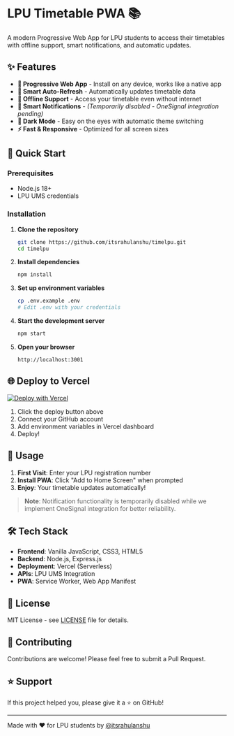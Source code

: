 # LPU Timetable PWA 📚

A modern Progressive Web App for LPU students to access their timetables with offline support, smart notifications, and automatic updates.

## ✨ Features

- **📱 Progressive Web App** - Install on any device, works like a native app
- **🔄 Smart Auto-Refresh** - Automatically updates timetable data
- **📴 Offline Support** - Access your timetable even without internet
- **🔔 Smart Notifications** - *(Temporarily disabled - OneSignal integration pending)*
- **🌙 Dark Mode** - Easy on the eyes with automatic theme switching
- **⚡ Fast & Responsive** - Optimized for all screen sizes

## 🚀 Quick Start

### Prerequisites
- Node.js 18+ 
- LPU UMS credentials

### Installation

1. **Clone the repository**
   ```bash
   git clone https://github.com/itsrahulanshu/timelpu.git
   cd timelpu
   ```

2. **Install dependencies**
   ```bash
   npm install
   ```

3. **Set up environment variables**
   ```bash
   cp .env.example .env
   # Edit .env with your credentials
   ```

4. **Start the development server**
   ```bash
   npm start
   ```

5. **Open your browser**
   ```
   http://localhost:3001
   ```

## 🌐 Deploy to Vercel

[![Deploy with Vercel](https://vercel.com/button)](https://vercel.com/new/clone?repository-url=https://github.com/itsrahulanshu/timelpu)

1. Click the deploy button above
2. Connect your GitHub account
3. Add environment variables in Vercel dashboard
4. Deploy!

## 📱 Usage

1. **First Visit**: Enter your LPU registration number
2. **Install PWA**: Click "Add to Home Screen" when prompted
3. **Enjoy**: Your timetable updates automatically!

> **Note**: Notification functionality is temporarily disabled while we implement OneSignal integration for better reliability.

## 🛠️ Tech Stack

- **Frontend**: Vanilla JavaScript, CSS3, HTML5
- **Backend**: Node.js, Express.js
- **Deployment**: Vercel (Serverless)
- **APIs**: LPU UMS Integration
- **PWA**: Service Worker, Web App Manifest

## 📄 License

MIT License - see [LICENSE](LICENSE) file for details.

## 🤝 Contributing

Contributions are welcome! Please feel free to submit a Pull Request.

## ⭐ Support

If this project helped you, please give it a ⭐ on GitHub!

---

Made with ❤️ for LPU students by [@itsrahulanshu](https://github.com/itsrahulanshu)
